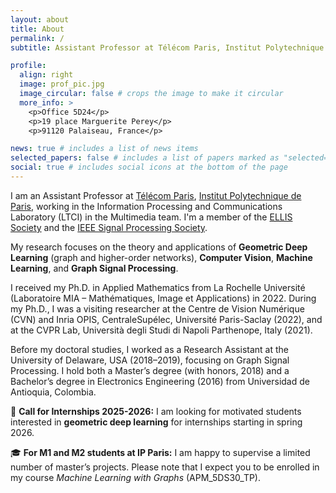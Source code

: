 ```yaml
---
layout: about
title: About
permalink: /
subtitle: Assistant Professor at Télécom Paris, Institut Polytechnique de Paris

profile:
  align: right
  image: prof_pic.jpg
  image_circular: false # crops the image to make it circular
  more_info: >
    <p>Office 5D24</p>
    <p>19 place Marguerite Perey</p>
    <p>91120 Palaiseau, France</p>

news: true # includes a list of news items
selected_papers: false # includes a list of papers marked as "selected={true}"
social: true # includes social icons at the bottom of the page
---
```


I am an Assistant Professor at [Télécom Paris](https://www.telecom-paris.fr/en/home), [Institut Polytechnique de Paris](https://www.ip-paris.fr/en), working in the Information Processing and Communications Laboratory (LTCI) in the Multimedia team. I'm a member of the [ELLIS Society](https://ellis.eu/) and the [IEEE Signal Processing Society](https://signalprocessingsociety.org/).

My research focuses on the theory and applications of **Geometric Deep Learning** (graph and higher-order networks), **Computer Vision**, **Machine Learning**, and **Graph Signal Processing**.

I received my Ph.D. in Applied Mathematics from La Rochelle Université (Laboratoire MIA – Mathématiques, Image et Applications) in 2022. During my Ph.D., I was a visiting researcher at the Centre de Vision Numérique (CVN) and Inria OPIS, CentraleSupélec, Université Paris-Saclay (2022), and at the CVPR Lab, Università degli Studi di Napoli Parthenope, Italy (2021).

Before my doctoral studies, I worked as a Research Assistant at the University of Delaware, USA (2018–2019), focusing on Graph Signal Processing. I hold both a Master’s degree (with honors, 2018) and a Bachelor’s degree in Electronics Engineering (2016) from Universidad de Antioquia, Colombia.

📢 **Call for Internships 2025-2026:** I am looking for motivated students interested in **geometric deep learning** for internships starting in spring 2026.

🎓 **For M1 and M2 students at IP Paris:** I am happy to supervise a limited number of master’s projects. Please note that I expect you to be enrolled in my course *Machine Learning with Graphs* (APM_5DS30_TP).
